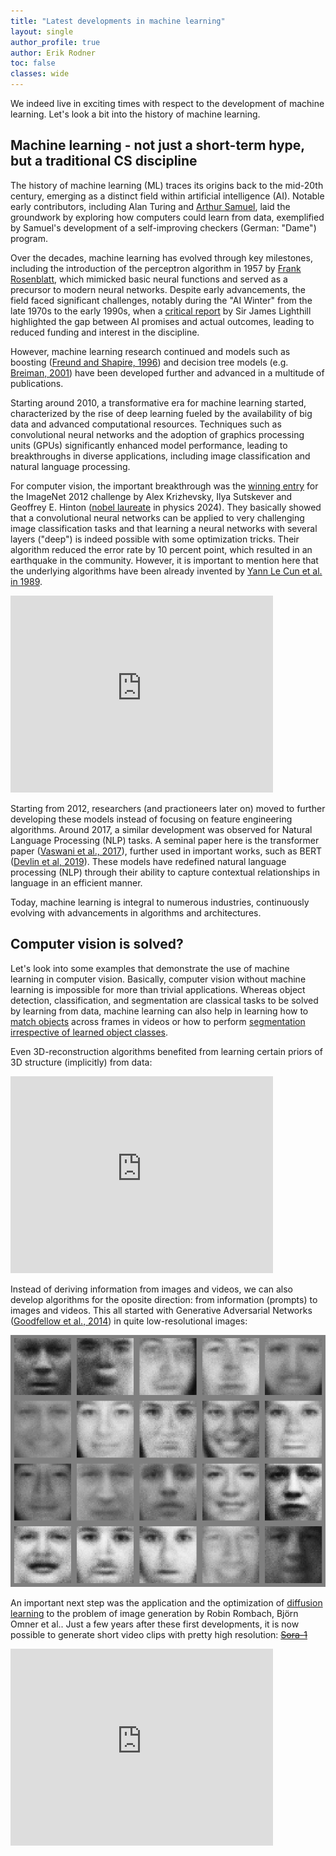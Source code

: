 ```yaml
---
title: "Latest developments in machine learning"
layout: single
author_profile: true
author: Erik Rodner
toc: false
classes: wide
---
```


We indeed live in exciting times with respect to the development of machine learning. 
Let's look a bit into the history of machine learning. 

## Machine learning - not just a short-term hype, but a traditional CS discipline

The history of machine learning (ML) traces its origins back to the mid-20th century, emerging as a distinct field within artificial intelligence (AI). Notable early contributors, including Alan Turing and [Arthur Samuel](https://en.wikipedia.org/wiki/Arthur_Samuel_(computer_scientist)), laid the groundwork by exploring how computers could learn from data, exemplified by Samuel's development of a self-improving checkers (German: "Dame") program.

Over the decades, machine learning has evolved through key milestones, including the introduction of the perceptron algorithm in 1957 by [Frank Rosenblatt](https://en.wikipedia.org/wiki/Frank_Rosenblatt), which mimicked basic neural functions and served as a precursor to modern neural networks. Despite early advancements, the field faced significant challenges, notably during the "AI Winter" from the late 1970s to the early 1990s, when a [critical report](https://www.chilton-computing.org.uk/inf/literature/reports/lighthill_report/p001.htm) by Sir James Lighthill highlighted the gap between AI promises and actual outcomes, leading to reduced funding and interest in the discipline.

However, machine learning research continued and models such as boosting ([Freund and Shapire, 1996](https://citeseerx.ist.psu.edu/document?repid=rep1&type=pdf&doi=d186abec952c4348870a73640bf849af9727f5a4)) and decision tree models (e.g. [Breiman, 2001](https://link.springer.com/content/pdf/10.1023/a:1010933404324.pdf)) have been developed further and
advanced in a multitude of publications.

Starting around 2010, a transformative era for machine learning started, characterized by the rise of deep learning fueled by the availability of big data and advanced computational resources. Techniques such as convolutional neural networks and the adoption of graphics processing units (GPUs) significantly enhanced model performance, leading to breakthroughs in diverse applications, including image classification and natural language processing. 

For computer vision, the important breakthrough was the [winning entry](https://proceedings.neurips.cc/paper/2012/file/c399862d3b9d6b76c8436e924a68c45b-Paper.pdf) for the ImageNet 2012 challenge by
Alex Krizhevsky, Ilya Sutskever and Geoffrey E. Hinton ([nobel laureate](https://www.nobelprize.org/prizes/physics/2024/press-release/) in physics 2024). They basically showed
that a convolutional neural networks can be applied to very challenging image classification tasks and that learning a neural networks with several layers ("deep") is indeed possible with some optimization tricks. Their algorithm reduced the error rate by 10 percent point, which resulted in an earthquake in the community. 
However, it is important to mention here that the underlying algorithms have been already
invented by [Yann Le Cun et al. in 1989](https://yann.lecun.com/exdb/publis/pdf/lecun-89e.pdf).

<iframe width="420" height="315" src="https://www.youtube.com/embed/FwFduRA_L6Q" frameborder="0"> </iframe>

Starting from 2012, researchers (and practioneers later on) moved to further developing these models instead of focusing on feature engineering algorithms. 
Around 2017, a similar development was observed for Natural Language Processing (NLP) tasks.
A seminal paper here is the transformer paper ([Vaswani et al., 2017](https://proceedings.neurips.cc/paper/2017/file/3f5ee243547dee91fbd053c1c4a845aa-Paper.pdf)), further used
in important works, such as BERT ([Devlin et al, 2019](https://arxiv.org/abs/1810.04805v2)).
These models have redefined natural language processing (NLP) through their ability to capture contextual relationships in language in an efficient manner. 

Today, machine learning is integral to numerous industries, continuously evolving with advancements in algorithms and architectures. 

## Computer vision is solved?

Let's look into some examples that demonstrate the use of machine learning in computer vision.
Basically, computer vision without machine learning is impossible for more than trivial applications. 
Whereas object detection, classification, and segmentation are classical tasks to be solved by learning from data, machine learning can also help in learning how to [match objects](https://matchinganything.github.io/) across frames in videos or how to perform [segmentation irrespective
of learned object classes](https://ai.meta.com/sam2/).

Even 3D-reconstruction algorithms benefited from learning certain priors of 3D structure (implicitly) from data:
<iframe width="420" height="315" src="https://www.youtube.com/embed/QtsiL-6rSuM" frameborder="0"> </iframe>

Instead of deriving information from images and videos, we can also develop algorithms for the oposite direction: from information (prompts) to images and videos.
This all started with Generative Adversarial Networks ([Goodfellow et al., 2014](https://proceedings.neurips.cc/paper_files/paper/2014/file/5ca3e9b122f61f8f06494c97b1afccf3-Paper.pdf)) in quite low-resolutional images:

![Images created by a GAN](./images/gan-example.png)

An important next step was the application and the optimization of [diffusion learning](https://openaccess.thecvf.com/content/CVPR2022/papers/Rombach_High-Resolution_Image_Synthesis_With_Latent_Diffusion_Models_CVPR_2022_paper.pdf) to the problem 
of image generation by Robin Rombach, Björn Omner et al..
Just a few years after these first developments, it is now possible to generate short video clips with pretty high resolution: [~~Sora-1~~](https://www.youtube.com/watch?v=HK6y8DAPN_0)
<iframe width="420" height="315" src="https://www.youtube.com/embed/lEcg6AJ6DVY" frameborder="0"> </iframe>

